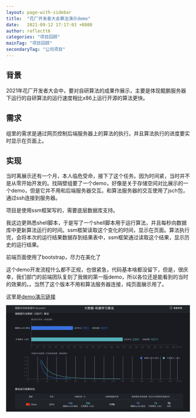 ```yaml
---
layout: page-with-sidebar
title:  "花厂开发者大会算法演示demo"
date:   2021-09-12 17:17:03 +0800
author: reflectt6
categories: "项目回顾"
mainTag: "项目回顾"
secondaryTag: "公司项目"
---
```


## 背景

2021年花厂开发者大会中，要对自研算法的成果作展示，主要是体现鲲鹏服务器下运行的自研算法的运行速度相比x86上运行开源的算法更快。

## 需求

组里的需求是通过网页控制后端服务器上的算法的执行。并且算法执行的进度要实时显示在页面上。

## 实现

当时离展示还有一个月，本人临危受命，接下了这个任务。因为时间紧，当时并不是从零开始开发的。找隔壁组要了一个demo，好像是关于存储空间对比展示的一个demo，但是它并不用和后端服务器交互。和算法服务器的交互使用了jsch包，通过ssh连接到服务器。

项目是使用ssm框架写的，需要底层数据库支持。

我这边更熟悉shell脚本，于是写了一个shell脚本用于运行算法，并且每秒向数据库中更新算法运行的时间。ssm框架读取这个变化的时间，显示在页面。算法执行完，会将本次的运行结果数据存到结果表中，ssm框架通过读取这个结果，显示历史的运行结果。

前端页面使用了bootstrap，尽力在美化了

这个demo开发流程什么都不正规，也很紧急，代码基本啥都没留下，但是，很庆幸，我们部门的前端团队复刻了我做的第一版demo，所以各位还是能看到的当时的效果的。。当然了这个版本不用和算法服务器连接，纯页面展示用了。

这里是[demo演示链接](https://www.hikunpeng.com/zh/developer/boostkit/demo/bigdata)

![image-20231009175155019](/assets/images/2023-10-09-花厂开发者大会算法演示demo//image-20231009175155019.png)





